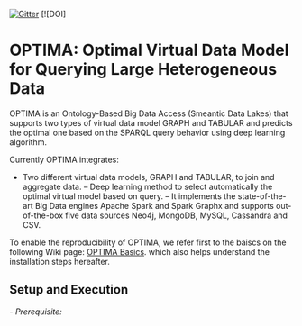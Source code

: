 [![Gitter](https://img.shields.io/gitter/room/DAVFoundation/DAV-Contributors.svg?style=flat-square)](https://gitter.im/OPTIMA)
[![DOI]

# OPTIMA: Optimal Virtual Data Model for Querying Large Heterogeneous Data
OPTIMA is an Ontology-Based Big Data Access (Smeantic Data Lakes) that supports two types of virtual data model GRAPH and TABULAR and predicts the optimal one based on the SPARQL query behavior using deep learning algorithm.

Currently OPTIMA integrates:
- Two different virtual data models, GRAPH and TABULAR, to join and aggregate data.
– Deep learning method to select automatically the optimal virtual model based on query.
– It implements the state-of-the-art Big Data engines Apache Spark and Spark Graphx and supports out-of-the-box five data sources Neo4j, MongoDB, MySQL, Cassandra and CSV.

To enable the reproducibility of OPTIMA, we refer first to the baiscs on the following  Wiki page: [OPTIMA Basics](https://github.com/). which also helps understand the installation steps hereafter.

## Setup and Execution
*- Prerequisite:* 
